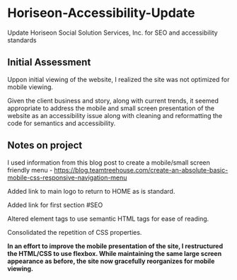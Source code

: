# Horiseon-Accessibility-Update
Update Horiseon Social Solution Services, Inc. for SEO and accessibility standards

## Initial Assessment
Uppon initial viewing of the website, I realized the site was not optimized for mobile viewing.

Given the client business and story, along with current trends, it seemed appropriate to address the mobile and small screen presentation of the website as an accessibility issue along with cleaning and reformatting the code for semantics and accessibility.

## Notes on project
I used information from this blog post to create a mobile/small screen friendly menu - https://blog.teamtreehouse.com/create-an-absolute-basic-mobile-css-responsive-navigation-menu

Added link to main logo to return to HOME as is standard.

Added link for first section #SEO

Altered element tags to use semantic HTML tags for ease of reading.

Consolidated the repetition of CSS properties.

**In an effort to improve the mobile presentation of the site, I restructured the HTML/CSS to use flexbox. While maintaining the same large screen appearance as before, the site now gracefully reorganizes for mobile viewing.**

